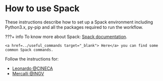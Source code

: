 # **How to use Spack**

These instructions describe how to set up a Spack environment including Python3.x, py-pip and all the packages required to run the workflow.

???+ info
    To know more about Spack:
    <a href=https://spack.readthedocs.io/en/latest/ target="_blank"> Spack documentation</a>.

    <a href=../useful_commands target="_blank"> Here</a> you can find some common Spack commands.
    

Follow the instructions for:

- [Leonardo @CINECA](leonardo.md) 
- [Mercalli @INGV](mercalli.md)
